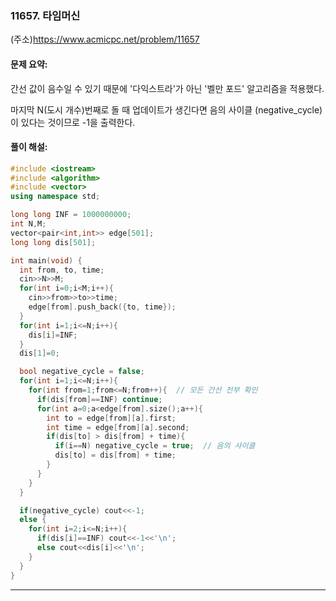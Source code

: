 ### 11657. 타임머신
(주소)https://www.acmicpc.net/problem/11657



#### 문제 요약:

간선 값이 음수일 수 있기 때문에 '다익스트라'가 아닌 '벨만 포드' 알고리즘을 적용했다.

마지막 N(도시 개수)번째로 돌 때 업데이트가 생긴다면 음의 사이클 (negative_cycle)이 있다는 것이므로 -1을 출력한다.


#### 풀이 해설:



```c++
#include <iostream>
#include <algorithm>
#include <vector>
using namespace std;

long long INF = 1000000000;
int N,M;
vector<pair<int,int>> edge[501];
long long dis[501];

int main(void) {
  int from, to, time;
  cin>>N>>M;
  for(int i=0;i<M;i++){
    cin>>from>>to>>time;
    edge[from].push_back({to, time});
  }
  for(int i=1;i<=N;i++){
    dis[i]=INF;
  }
  dis[1]=0;

  bool negative_cycle = false;
  for(int i=1;i<=N;i++){
    for(int from=1;from<=N;from++){  // 모든 간선 전부 확인
      if(dis[from]==INF) continue;
      for(int a=0;a<edge[from].size();a++){
        int to = edge[from][a].first;
        int time = edge[from][a].second;
        if(dis[to] > dis[from] + time){
          if(i==N) negative_cycle = true;  // 음의 사이클
          dis[to] = dis[from] + time;
        }
      }
    }
  }

  if(negative_cycle) cout<<-1;
  else {
    for(int i=2;i<=N;i++){
      if(dis[i]==INF) cout<<-1<<'\n';
      else cout<<dis[i]<<'\n';
    }
  }
}
```
---
